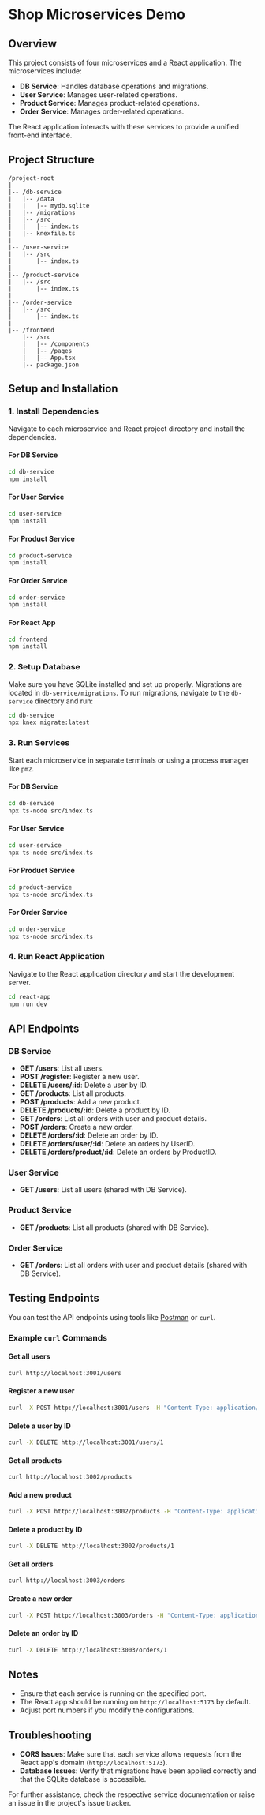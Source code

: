 # Shop Microservices Demo

## Overview

This project consists of four microservices and a React application. The microservices include:

- **DB Service**: Handles database operations and migrations.
- **User Service**: Manages user-related operations.
- **Product Service**: Manages product-related operations.
- **Order Service**: Manages order-related operations.

The React application interacts with these services to provide a unified front-end interface.

## Project Structure

```
/project-root
|
|-- /db-service
|   |-- /data
|   |   |-- mydb.sqlite
|   |-- /migrations
|   |-- /src
|   |   |-- index.ts
|   |-- knexfile.ts
|
|-- /user-service
|   |-- /src
|       |-- index.ts
|
|-- /product-service
|   |-- /src
|       |-- index.ts
|
|-- /order-service
|   |-- /src
|       |-- index.ts
|
|-- /frontend
    |-- /src
    |   |-- /components
    |   |-- /pages
    |   |-- App.tsx
    |-- package.json
```

## Setup and Installation

### 1. **Install Dependencies**

Navigate to each microservice and React project directory and install the dependencies.

#### For DB Service
```bash
cd db-service
npm install
```
#### For User Service
```bash
cd user-service
npm install
```
#### For Product Service
```bash
cd product-service
npm install
```
#### For Order Service
```bash
cd order-service
npm install
```
#### For React App
```bash
cd frontend
npm install
```

### 2. **Setup Database**

Make sure you have SQLite installed and set up properly. Migrations are located in `db-service/migrations`. To run migrations, navigate to the `db-service` directory and run:

```bash
cd db-service
npx knex migrate:latest
```

### 3. **Run Services**

Start each microservice in separate terminals or using a process manager like `pm2`.

#### For DB Service
```bash
cd db-service
npx ts-node src/index.ts
```
#### For User Service
```bash
cd user-service
npx ts-node src/index.ts
```
#### For Product Service
```bash
cd product-service
npx ts-node src/index.ts
```
#### For Order Service
```bash
cd order-service
npx ts-node src/index.ts
```

### 4. **Run React Application**

Navigate to the React application directory and start the development server.

```bash
cd react-app
npm run dev
```

## API Endpoints

### **DB Service**

- **GET /users**: List all users.
- **POST /register**: Register a new user.
- **DELETE /users/:id**: Delete a user by ID.
- **GET /products**: List all products.
- **POST /products**: Add a new product.
- **DELETE /products/:id**: Delete a product by ID.
- **GET /orders**: List all orders with user and product details.
- **POST /orders**: Create a new order.
- **DELETE /orders/:id**: Delete an order by ID.
- **DELETE /orders/user/:id**: Delete an orders by UserID.
- **DELETE /orders/product/:id**: Delete an orders by ProductID.

### **User Service**

- **GET /users**: List all users (shared with DB Service).

### **Product Service**

- **GET /products**: List all products (shared with DB Service).

### **Order Service**

- **GET /orders**: List all orders with user and product details (shared with DB Service).

## Testing Endpoints

You can test the API endpoints using tools like [Postman](https://www.postman.com/) or `curl`. 

### Example `curl` Commands

#### Get all users
```bash
curl http://localhost:3001/users
```
#### Register a new user
```bash
curl -X POST http://localhost:3001/users -H "Content-Type: application/json" -d '{"name": "John Doe", "email": "john.doe@example.com", "password": "securepassword"}'
```
#### Delete a user by ID
```bash
curl -X DELETE http://localhost:3001/users/1
```
#### Get all products
```bash
curl http://localhost:3002/products
```
#### Add a new product
```bash
curl -X POST http://localhost:3002/products -H "Content-Type: application/json" -d '{"name": "Product A", "price": 19.99}'
```
#### Delete a product by ID
```bash
curl -X DELETE http://localhost:3002/products/1
```
#### Get all orders
```bash
curl http://localhost:3003/orders
```
#### Create a new order
```bash
curl -X POST http://localhost:3003/orders -H "Content-Type: application/json" -d '{"user_id": 1, "product_id": 1}'
```
#### Delete an order by ID
```bash
curl -X DELETE http://localhost:3003/orders/1
```

## Notes

- Ensure that each service is running on the specified port.
- The React app should be running on `http://localhost:5173` by default.
- Adjust port numbers if you modify the configurations.

## Troubleshooting

- **CORS Issues**: Make sure that each service allows requests from the React app's domain (`http://localhost:5173`).
- **Database Issues**: Verify that migrations have been applied correctly and that the SQLite database is accessible.

For further assistance, check the respective service documentation or raise an issue in the project's issue tracker.
